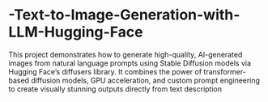 # -Text-to-Image-Generation-with-LLM-Hugging-Face
This project demonstrates how to generate high-quality, AI-generated images from natural language prompts using Stable Diffusion models via Hugging Face’s diffusers library. It combines the power of transformer-based diffusion models, GPU acceleration, and custom prompt engineering to create visually stunning outputs directly from text description
